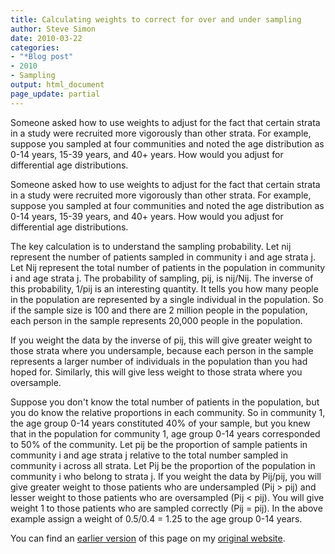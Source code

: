 ```yaml
---
title: Calculating weights to correct for over and under sampling
author: Steve Simon
date: 2010-03-22
categories:
- "*Blog post"
- 2010
- Sampling
output: html_document
page_update: partial
---
```


Someone asked how to use weights to adjust for the fact that certain strata in a study were recruited more vigorously than other strata. For example, suppose you sampled at four communities and noted the age distribution as 0-14 years, 15-39 years, and  40+ years. How would you adjust for differential age distributions.

<!---More--->

Someone asked how to use weights to adjust for the fact that certain strata in a study were recruited more vigorously than other strata. For example, suppose you sampled at four communities and noted the age distribution as 0-14 years, 15-39 years, and  40+ years. How would you adjust for differential age distributions.

The key calculation is to understand the sampling probability. Let nij represent the number of patients sampled in community i and age strata j. Let Nij represent the total number of patients in the population in community i and age strata j. The probability of sampling, pij,  is nij/Nij. The inverse of this probability, 1/pij is an interesting quantity. It tells you how many people in the population are represented by a single individual in the population. So if the sample size is 100 and there are 2 million people in the population, each person in the sample represents 20,000 people in the population.

If you weight the data by the inverse of pij, this will give greater weight to those strata where you undersample, because each person in the sample represents a larger number of individuals in the population than you had hoped for. Similarly, this will give less weight to those strata where you oversample.

Suppose you don't know the total number of patients in the population, but you do know the relative proportions in each community. So in community 1, the age group 0-14 years constituted 40% of your sample, but you knew that in the population for community 1, age group 0-14 years corresponded to 50% of the community. Let pij be the proportion of sample patients in community i and age strata j relative to the total number sampled in community i across all strata. Let Pij be the proportion of the population in community i who belong to strata j. If you weight the data by Pij/pij, you will give greater weight to those patients who are undersampled (Pij > pij) and lesser weight to those patients who are oversampled (Pij < pij).  You will give weight 1 to those patients who are sampled correctly (Pij = pij). In the above example assign a weight of 0.5/0.4 = 1.25 to the age group 0-14 years.

You can find an [earlier version][sim1] of this page on my [original website][sim2].

[sim1]: http://www.pmean.com/10/CalculatingWeights.html
[sim2]: http://www.pmean.com/original_site.html
